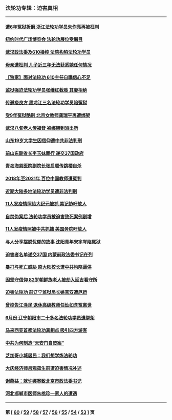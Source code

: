 ### 法轮功专辑：迫害真相
---
#### [遭6年冤狱折磨 浙江法轮功学员朱作亮再被枉判](../../pages/nf4379/n13203567.md) 
#### [纽约时代广场博览会 法轮功展位受瞩目](../../pages/nf4379/n13203251.md) 
#### [武汉政法委及610操控 法院构陷法轮功学员](../../pages/nf4379/n13202690.md) 
#### [母亲遭枉判 儿子近三年无法获悉她任何情况](../../pages/nf4379/n13201045.md) 
#### [【独家】面对法轮功 610主任自曝信心不足](../../pages/nf4379/n13199374.md) 
#### [监狱强迫法轮功学员张继红截肢 其妻拒绝](../../pages/nf4379/n13200763.md) 
#### [传避疫良方 黑龙江三名法轮功学员陷冤狱](../../pages/nf4379/n13198098.md) 
#### [受9年冤狱酷刑 北京女教师龚瑞平再遭绑架](../../pages/nf4379/n13184203.md) 
#### [武汉八旬老人传福音 被绑架到派出所](../../pages/nf4379/n13195849.md) 
#### [山东19岁大学生因信仰遭中共非法判刑](../../pages/nf4379/n13197510.md) 
#### [前山东副省长李玉妹罪行 递交37国政府](../../pages/nf4379/n13195924.md) 
#### [青岛海慈医院副院长张启顺传跳楼自杀](../../pages/nf4379/n13192714.md) 
#### [2018年至2021年 百位中国教师遭冤判](../../pages/nf4379/n13195663.md) 
#### [近期大陆多地法轮功学员遭非法判刑](../../pages/nf4379/n13194874.md) 
#### [11人发疫情照给大纪元被抓 美记协吁放人](../../pages/nf4379/n13185190.md) 
#### [自焚伪案后 法轮功学员被迫害致死案例剧增](../../pages/nf4379/n13190600.md) 
#### [11人发疫情照被中共抓捕 美国务院吁放人](../../pages/nf4379/n13192853.md) 
#### [与人分享摆脱忧郁的故事 沈阳青年宋宇岑陷冤狱](../../pages/nf4379/n13189905.md) 
#### [迫害者名单递交37国 内蒙前政法委书记在列](../../pages/nf4379/n13190209.md) 
#### [暴打与死亡威胁 原大陆校长遭中共构陷逼供](../../pages/nf4379/n13180449.md) 
#### [因坚守信仰 82岁朝鲜族老人被劫入延吉看守所](../../pages/nf4379/n13187512.md) 
#### [迫害法轮功 前辽宁监狱局长姚喜双遭厄运](../../pages/nf4379/n13187247.md) 
#### [曾控告江泽民 退休高级教师任灿如含冤离世](../../pages/nf4379/n13186576.md) 
#### [6月份 辽宁朝阳市二十多名法轮功学员遭绑架](../../pages/nf4379/n13184821.md) 
#### [马来西亚首都法轮功真相点 吸引四方游客](../../pages/nf4379/n13184458.md) 
#### [中共为何制造“天安门自焚案”](../../pages/nf4379/n13183270.md) 
#### [芝加哥小城居民：我们想学炼法轮功](../../pages/nf4379/n13182392.md) 
#### [大庆经济师吕观茹生前遭迫害情况补述](../../pages/nf4379/n13182016.md) 
#### [谢燕益：就许娜案致北京市政法委书记](../../pages/nf4379/n13182701.md) 
#### [河北邯郸市医师朱桃珍一家人的遭遇](../../pages/nf4379/n13181750.md) 

---
#### 第 [ [60](./60.md) / [59](./59.md) / [58](./58.md) / [57](./57.md) / [56](./56.md) / [55](./55.md) / [54](./54.md) / [53](./53.md) ] 页
